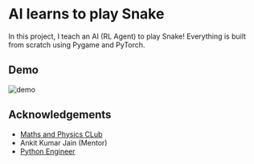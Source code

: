 # AI learns to play Snake

In this project, I teach an AI (RL Agent) to play Snake! Everything is built from scratch using Pygame and PyTorch.


## Demo

![demo](https://user-images.githubusercontent.com/71368005/126199624-293da4ba-6713-4640-a4f1-69e2c7c17135.gif)


## Acknowledgements

 - [Maths and Physics CLub](https://mnp-club.github.io/)
 - Ankit Kumar Jain (Mentor)
 - [Python Engineer](https://www.youtube.com/channel/UCbXgNpp0jedKWcQiULLbDTA)
